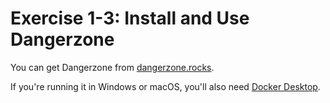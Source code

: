 # Exercise 1-3: Install and Use Dangerzone

You can get Dangerzone from [dangerzone.rocks](https://dangerzone.rocks/).

If you're running it in Windows or macOS, you'll also need [Docker Desktop](https://www.docker.com/products/docker-desktop).